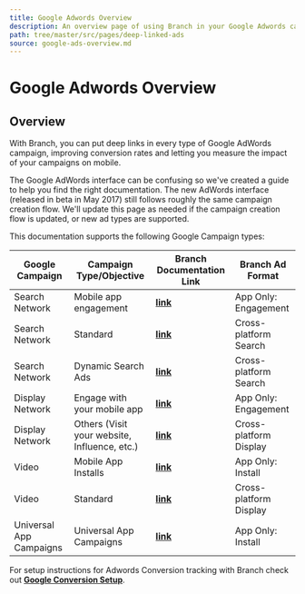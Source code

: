 ```yaml
---
title: Google Adwords Overview
description: An overview page of using Branch in your Google Adwords campaigns.
path: tree/master/src/pages/deep-linked-ads
source: google-ads-overview.md
---
```

# Google Adwords Overview

## Overview

With Branch, you can put deep links in every type of Google AdWords campaign, improving conversion rates and letting you measure the impact of your campaigns on mobile.  

The Google AdWords interface can be confusing so we've created a guide to help you find the right documentation. The new AdWords interface (released in beta in May 2017) still follows roughly the same campaign creation flow. We'll update this page as needed if the campaign creation flow is updated, or new ad types are supported.

This documentation supports the following Google Campaign types:

Google Campaign | Campaign Type/Objective | Branch Documentation Link | Branch Ad Format
--- | --- | --- | ---
Search Network | Mobile app engagement | **[link](https://docs.branch.io/pages/deep-linked-ads/google-search-engagement-ads)** | App Only: Engagement
Search Network | Standard  | **[link](/pages/deep-linked-ads/google-xplatform-search-ads/#standard-search-ads)** | Cross-platform Search
Search Network | Dynamic Search Ads  | **[link](/pages/deep-linked-ads/google-xplatform-search-ads/#dynamic-search-ads)** | Cross-platform Search
Display Network | Engage with your mobile app | **[link](https://docs.branch.io/pages/deep-linked-ads/google-display-engagement-ads)** | App Only: Engagement
Display Network | Others (Visit your website, Influence, etc.)  | **[link](https://docs.branch.io/pages/deep-linked-ads/google-xplatform-display-ads)** | Cross-platform Display
Video | Mobile App Installs | **[link](/pages/deep-linked-ads/google-video-ads/#video-app-install-ads)** | App Only: Install
Video | Standard | **[link](/pages/deep-linked-ads/google-video-ads/#video-standard-ads)** | Cross-platform Display
Universal App Campaigns | Universal App Campaigns | **[link](https://docs.branch.io/pages/deep-linked-ads/google-uac)** | App Only: Install

For setup instructions for Adwords Conversion tracking with Branch check out **[Google Conversion Setup](https://docs.branch.io/pages/deep-linked-ads/google-conversions)**.

